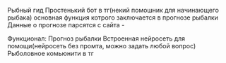 Рыбный гид
Простенький бот в тг(некий помошник для начинающего рыбака) основная функция котрого заключается в прогнозе рыбалки
Данные о прогнозе парсятся с сайта -

Функционал:
Прогноз рыбалки
Встроенная нейросеть для помощи(нейросеть без промта, можно задать любой вопрос)
Рыболовное комьюнити в тг
